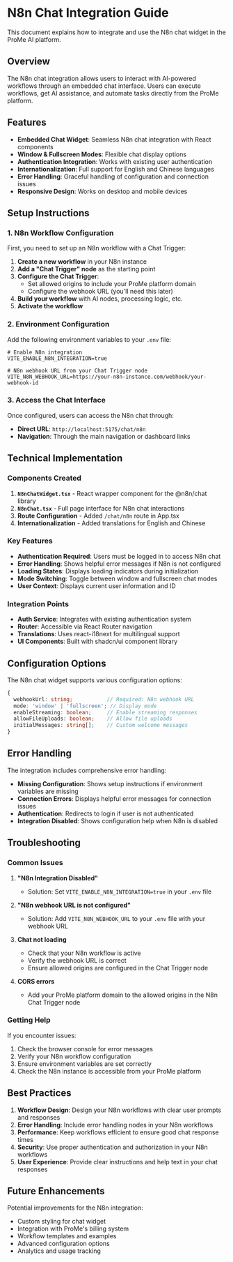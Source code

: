 # N8n Chat Integration Guide

This document explains how to integrate and use the N8n chat widget in the ProMe AI platform.

## Overview

The N8n chat integration allows users to interact with AI-powered workflows through an embedded chat interface. Users can execute workflows, get AI assistance, and automate tasks directly from the ProMe platform.

## Features

- **Embedded Chat Widget**: Seamless N8n chat integration with React components
- **Window & Fullscreen Modes**: Flexible chat display options
- **Authentication Integration**: Works with existing user authentication
- **Internationalization**: Full support for English and Chinese languages
- **Error Handling**: Graceful handling of configuration and connection issues
- **Responsive Design**: Works on desktop and mobile devices

## Setup Instructions

### 1. N8n Workflow Configuration

First, you need to set up an N8n workflow with a Chat Trigger:

1. **Create a new workflow** in your N8n instance
2. **Add a "Chat Trigger" node** as the starting point
3. **Configure the Chat Trigger**:
   - Set allowed origins to include your ProMe platform domain
   - Configure the webhook URL (you'll need this later)
4. **Build your workflow** with AI nodes, processing logic, etc.
5. **Activate the workflow**

### 2. Environment Configuration

Add the following environment variables to your `.env` file:

```env
# Enable N8n integration
VITE_ENABLE_N8N_INTEGRATION=true

# N8n webhook URL from your Chat Trigger node
VITE_N8N_WEBHOOK_URL=https://your-n8n-instance.com/webhook/your-webhook-id
```

### 3. Access the Chat Interface

Once configured, users can access the N8n chat through:

- **Direct URL**: `http://localhost:5175/chat/n8n`
- **Navigation**: Through the main navigation or dashboard links

## Technical Implementation

### Components Created

1. **`N8nChatWidget.tsx`** - React wrapper component for the @n8n/chat library
2. **`N8nChat.tsx`** - Full page interface for N8n chat interactions
3. **Route Configuration** - Added `/chat/n8n` route in App.tsx
4. **Internationalization** - Added translations for English and Chinese

### Key Features

- **Authentication Required**: Users must be logged in to access N8n chat
- **Error Handling**: Shows helpful error messages if N8n is not configured
- **Loading States**: Displays loading indicators during initialization
- **Mode Switching**: Toggle between window and fullscreen chat modes
- **User Context**: Displays current user information and ID

### Integration Points

- **Auth Service**: Integrates with existing authentication system
- **Router**: Accessible via React Router navigation
- **Translations**: Uses react-i18next for multilingual support
- **UI Components**: Built with shadcn/ui component library

## Configuration Options

The N8n chat widget supports various configuration options:

```typescript
{
  webhookUrl: string;           // Required: N8n webhook URL
  mode: 'window' | 'fullscreen'; // Display mode
  enableStreaming: boolean;     // Enable streaming responses
  allowFileUploads: boolean;    // Allow file uploads
  initialMessages: string[];    // Custom welcome messages
}
```

## Error Handling

The integration includes comprehensive error handling:

- **Missing Configuration**: Shows setup instructions if environment variables are missing
- **Connection Errors**: Displays helpful error messages for connection issues
- **Authentication**: Redirects to login if user is not authenticated
- **Integration Disabled**: Shows configuration help when N8n is disabled

## Troubleshooting

### Common Issues

1. **"N8n Integration Disabled"**
   - Solution: Set `VITE_ENABLE_N8N_INTEGRATION=true` in your `.env` file

2. **"N8n webhook URL is not configured"**
   - Solution: Add `VITE_N8N_WEBHOOK_URL` to your `.env` file with your webhook URL

3. **Chat not loading**
   - Check that your N8n workflow is active
   - Verify the webhook URL is correct
   - Ensure allowed origins are configured in the Chat Trigger node

4. **CORS errors**
   - Add your ProMe platform domain to the allowed origins in the N8n Chat Trigger node

### Getting Help

If you encounter issues:

1. Check the browser console for error messages
2. Verify your N8n workflow configuration
3. Ensure environment variables are set correctly
4. Check the N8n instance is accessible from your ProMe platform

## Best Practices

1. **Workflow Design**: Design your N8n workflows with clear user prompts and responses
2. **Error Handling**: Include error handling nodes in your N8n workflows
3. **Performance**: Keep workflows efficient to ensure good chat response times
4. **Security**: Use proper authentication and authorization in your N8n workflows
5. **User Experience**: Provide clear instructions and help text in your chat responses

## Future Enhancements

Potential improvements for the N8n integration:

- Custom styling for chat widget
- Integration with ProMe's billing system
- Workflow templates and examples
- Advanced configuration options
- Analytics and usage tracking